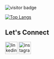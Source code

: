 ![visitor badge](https://visitor-badge.laobi.icu/badge?page_id=mohMujeeb.visitor-badge&left_color=red&right_color=green) 

[![Top Langs](https://github-readme-stats.vercel.app/api/top-langs/?username=mohMujeeb)](https://github.com/anuraghazra/github-readme-stats)


## Let's Connect

[<img src='https://cdn.jsdelivr.net/npm/simple-icons@3.0.1/icons/linkedin.svg' alt='linkedin' height='40'>](https://www.linkedin.com/in/https://www.linkedin.com/in/mujeeb-ur-rehman-146aa2250//)  [<img src='https://cdn.jsdelivr.net/npm/simple-icons@3.0.1/icons/instagram.svg' alt='instagram' height='40'>](https://www.instagram.com/muuuuujeeb/)  
